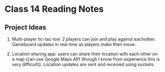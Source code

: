# Class 14 Reading Notes

## Project Ideas

1. Multi-player tic-tac-toe: 2 players can join and play against eachother. Gameboard updates in real time as players make their move.

2. Location sharing app: users can share their location with each other on a map (can use Google Maps API (though I know from experience this is very difficult)). Location updates are sent and received using sockets.
